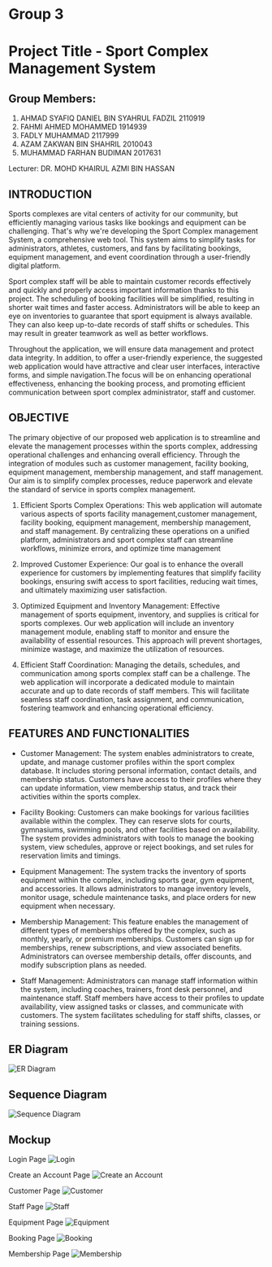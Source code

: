 # Group 3
# Project Title - Sport Complex Management System
## Group Members:
1. AHMAD SYAFIQ DANIEL BIN SYAHRUL FADZIL 2110919
2. FAHMI AHMED MOHAMMED 1914939
3. FADLY MUHAMMAD 2117999
4. AZAM ZAKWAN BIN SHAHRIL 2010043
5. MUHAMMAD FARHAN BUDIMAN 2017631



Lecturer: DR. MOHD KHAIRUL AZMI BIN HASSAN


## INTRODUCTION
   Sports complexes are vital centers of activity for our community, but efficiently managing various tasks like bookings and equipment can be challenging. That's why we're developing the Sport Complex management System, a comprehensive web tool. This system aims to simplify tasks for administrators, athletes, customers, and fans by facilitating bookings, equipment management, and event coordination through a user-friendly digital platform.

Sport complex staff will be able to maintain customer records effectively and quickly and properly access important information thanks to this project. The scheduling of booking facilities will be simplified, resulting in shorter wait times and faster access. Administrators will be able to keep an eye on inventories to guarantee that sport equipment is always available. They can also keep up-to-date records of staff shifts or schedules. This may result in greater teamwork as well as better workflows.

Throughout the application, we will ensure data management and protect data integrity. In addition, to offer a user-friendly experience, the suggested web application would have attractive and clear user interfaces, interactive forms, and simple navigation.The focus will be on enhancing operational effectiveness, enhancing the booking process, and promoting efficient communication between sport complex administrator, staff and customer.

## OBJECTIVE
The primary objective of our proposed web application is to streamline and elevate the management processes within the sports complex, addressing operational challenges and enhancing overall efficiency. Through the integration of modules such as customer management, facility booking, equipment management, membership management, and staff management. Our aim is to simplify complex processes, reduce paperwork and elevate the standard of service in sports complex management.

   1. Efficient Sports Complex Operations: This web application will automate various aspects of sports facility management,customer management, facility booking, equipment 
          management, membership management, and staff management. By centralizing these operations on a unified platform, administrators and sport complex staff can streamline 
          workflows, minimize errors, and optimize time management

   2. Improved Customer Experience: Our goal is to enhance the overall experience for customers by implementing features that simplify facility bookings, ensuring swift access to 
          sport facilities, reducing wait times, and ultimately maximizing user satisfaction.

   3. Optimized Equipment and Inventory Management: Effective management of sports equipment, inventory, and supplies is critical for sports complexes. Our web application will 
          include an inventory management module, enabling staff to monitor and ensure the availability of essential resources. This approach will prevent shortages, minimize wastage, 
          and maximize the utilization of resources.

   4. Efficient Staff Coordination: Managing the details, schedules, and communication among sports complex staff can be a challenge. The web application will incorporate a dedicated 
          module to maintain accurate and up to date records of staff members. This will facilitate seamless staff coordination, task assignment, and communication, fostering teamwork 
          and enhancing operational efficiency.



## FEATURES AND FUNCTIONALITIES

- Customer Management:
The system enables administrators to create, update, and manage customer profiles within the sport complex database. It includes storing personal information, contact details, and membership status. Customers have access to their profiles where they can update information, view membership status, and track their activities within the sports complex.

- Facility Booking:
Customers can make bookings for various facilities available within the complex. They can reserve slots for courts, gymnasiums, swimming pools, and other facilities based on availability. The system provides administrators with tools to manage the booking system, view schedules, approve or reject bookings, and set rules for reservation limits and timings.

- Equipment Management:
The system tracks the inventory of sports equipment within the complex, including sports gear, gym equipment, and accessories. It allows administrators to manage inventory levels, monitor usage, schedule maintenance tasks, and place orders for new equipment when necessary.

- Membership Management:
This feature enables the management of different types of memberships offered by the complex, such as monthly, yearly, or premium memberships. Customers can sign up for memberships, renew subscriptions, and view associated benefits. Administrators can oversee membership details, offer discounts, and modify subscription plans as needed.

- Staff Management:
Administrators can manage staff information within the system, including coaches, trainers, front desk personnel, and maintenance staff. Staff members have access to their profiles to update availability, view assigned tasks or classes, and communicate with customers. The system facilitates scheduling for staff shifts, classes, or training sessions.



## ER Diagram
![ER Diagram](https://github.com/AubaJR23/Sport-Complex-Management-System/assets/107748397/7ef6277f-2fd4-4002-8bb8-8d18640e9d1f)


## Sequence Diagram
![Sequence Diagram](https://github.com/AubaJR23/Sport-Complex-Management-System/assets/107748397/21c2709a-0864-4165-8077-24edaa22db3f)

## Mockup
Login Page
![Login](https://github.com/AubaJR23/Sport-Complex-Management-System/assets/107748397/aa9a6172-af92-4c45-aad5-96bd2c694529)

Create an Account Page
![Create an Account](https://github.com/AubaJR23/Sport-Complex-Management-System/assets/107748397/fafc228d-d0a1-4820-b31e-67c60d12843f)

Customer Page
![Customer](https://github.com/AubaJR23/Sport-Complex-Management-System/assets/107748397/5be3b75a-4716-44a0-b9ff-4bd278763f17)

Staff Page
![Staff](https://github.com/AubaJR23/Sport-Complex-Management-System/assets/107748397/49dd7a23-bb07-495b-b916-7c32be82e3f0)

Equipment Page
![Equipment](https://github.com/AubaJR23/Sport-Complex-Management-System/assets/107748397/3b3a6d6d-d310-4cd9-aafb-bbea769fbe6e)

Booking Page
![Booking](https://github.com/AubaJR23/Sport-Complex-Management-System/assets/107748397/7c67844d-388d-4414-9f20-1c7b308583dd)

Membership Page
![Membership](https://github.com/AubaJR23/Sport-Complex-Management-System/assets/107748397/141a3fab-05d3-41f3-abad-f355f46ad5d1)


